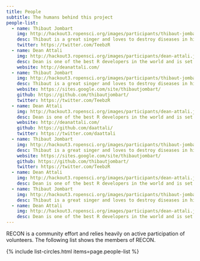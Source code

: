 ```yaml
---
title: People
subtitle: The humans behind this project
people-list:
  - name: Thibaut Jombart
    img: http://hackout3.ropensci.org/images/participants/thibaut-jombart.jpg
    desc: Thibaut is a great singer and loves to destroy diseases in his spare time
    twitter: https://twitter.com/TeebzR
  - name: Dean Attali
    img: http://hackout3.ropensci.org/images/participants/dean-attali.jpg
    desc: Dean is one of the best R developers in the world and is set to surpass Hadley by 2018
    website: http://deanattali.com/
  - name: Thibaut Jombart
    img: http://hackout3.ropensci.org/images/participants/thibaut-jombart.jpg
    desc: Thibaut is a great singer and loves to destroy diseases in his spare time
    website: https://sites.google.com/site/thibautjombart/
    github: https://github.com/thibautjombart/
    twitter: https://twitter.com/TeebzR
  - name: Dean Attali
    img: http://hackout3.ropensci.org/images/participants/dean-attali.jpg
    desc: Dean is one of the best R developers in the world and is set to surpass Hadley by 2018
    website: http://deanattali.com/
    github: https://github.com/daattali/
    twitter: https://twitter.com/daattali
  - name: Thibaut Jombart
    img: http://hackout3.ropensci.org/images/participants/thibaut-jombart.jpg
    desc: Thibaut is a great singer and loves to destroy diseases in his spare time
    website: https://sites.google.com/site/thibautjombart/
    github: https://github.com/thibautjombart/
    twitter: https://twitter.com/TeebzR
  - name: Dean Attali
    img: http://hackout3.ropensci.org/images/participants/dean-attali.jpg
    desc: Dean is one of the best R developers in the world and is set to surpass Hadley by 2018
  - name: Thibaut Jombart
    img: http://hackout3.ropensci.org/images/participants/thibaut-jombart.jpg
    desc: Thibaut is a great singer and loves to destroy diseases in his spare time
  - name: Dean Attali
    img: http://hackout3.ropensci.org/images/participants/dean-attali.jpg
    desc: Dean is one of the best R developers in the world and is set to surpass Hadley by 2018
---
```


RECON is a community effort and relies heavily on active participation of volunteers. The following list shows the members of RECON.

{% include list-circles.html items=page.people-list %}